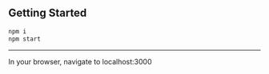 ## Getting Started
``` javascript
npm i  
npm start
```  
---
In your browser, navigate to localhost:3000
